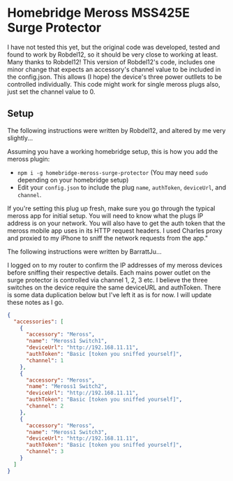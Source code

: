 # Homebridge Meross MSS425E Surge Protector

I have not tested this yet, but the original code was developed, tested and found to work by Robdel12, so it should be very close to working at least. Many thanks to Robdel12! This version of Robdel12's code, includes one minor change that expects an accessory's channel value to be included in the config.json. This allows (I hope) the device's three power outllets to be controlled individually. This code might work for single meross plugs also, just set the channel value to 0.

## Setup

The following instructions were written by Robdel12, and altered by me very slightly...

Assuming you have a working homebridge setup, this is how you add the
meross plugin:

- `npm i -g homebridge-meross-surge-protector` (You may need `sudo` depending on
  your homebridge setup)
- Edit your `config.json` to include the plug `name`, `authToken`, `deviceUrl`, and `channel`.

If you're setting this plug up fresh, make sure you go through the
typical meross app for initial setup. You will need to know what the
plugs IP address is on your network. You will also have to get the
auth token that the meross mobile app uses in its HTTP request
headers. I used Charles proxy and proxied to my iPhone to sniff the
network requests from the app."

The following instructions were written by BarrattJu...

I logged on to my router to confirm the IP addresses of my meross devices before sniffing their respective details.
Each mains power outlet on the surge protector is controlled via channel 1, 2, 3 etc. I believe the three switches on the device 
require the same deviceURL and authToken. There is some data duplication below but I've left it as is for now. I will update these notes as I go.

``` json
{
  "accessories": [
    {
      "accessory": "Meross",
      "name": "Meross1 Switch1",
      "deviceUrl": "http://192.168.11.11",
      "authToken": "Basic [token you sniffed yourself]",
      "channel": 1
    },
    {
      "accessory": "Meross",
      "name": "Meross1 Switch2",
      "deviceUrl": "http://192.168.11.11",
      "authToken": "Basic [token you sniffed yourself]",
      "channel": 2
    },
    {
      "accessory": "Meross",
      "name": "Meross1 Switch3",
      "deviceUrl": "http://192.168.11.11",
      "authToken": "Basic [token you sniffed yourself]",
      "channel": 3
    }
  ]
}
```
